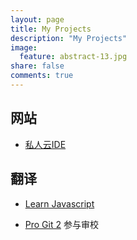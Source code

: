 ```yaml
---
layout: page
title: My Projects
description: "My Projects"
image:
  feature: abstract-13.jpg
share: false
comments: true
---
```


## 网站

* [私人云IDE](http://ide.xinqiu.me)

## 翻译

* [Learn Javascript](https://www.gitbook.com/book/xinqiu/learn-javascript-cn/details)

* [Pro Git 2](https://github.com/progit/progit2-zh) 参与审校